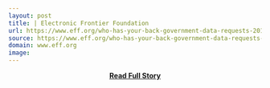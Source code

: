 ```yaml
---
layout: post
title: | Electronic Frontier Foundation
url: https://www.eff.org/who-has-your-back-government-data-requests-2014
source: https://www.eff.org/who-has-your-back-government-data-requests-2014
domain: www.eff.org
image: 
---
```


<p></p>
<center><p><a href="https://www.eff.org/who-has-your-back-government-data-requests-2014" style='padding:25px; font-sze:18px; font-weight: bold;'>Read Full Story</a></p></center>
